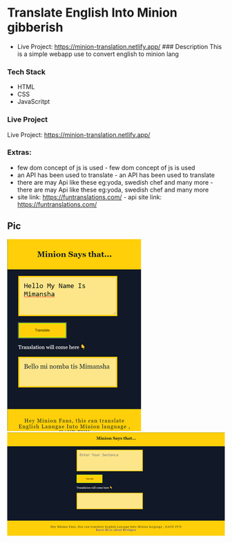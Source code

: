 # Translate English Into Minion gibberish
- Live Project: https://minion-translation.netlify.app/	### Description
This is a simple webapp use to convert english to minion lang
### Tech Stack
- HTML
- CSS
- JavaScritpt
### Live Project
Live Project: https://minion-translation.netlify.app/
### Extras:
- few dom concept of js is used 	- few dom concept of js is used 
- an API has been used to translate	- an API has been used to translate
- there are may Api like these eg:yoda,  swedish chef and many more	- there are may Api like these eg:yoda,  swedish chef and many more
- site link: https://funtranslations.com/ 	- api site link: https://funtranslations.com/ 
## Pic
![mob view](https://github.com/mimansha-swarup/Learning-how-to-use-API/blob/main/output/mobview.png)
![mob view](https://github.com/mimansha-swarup/Learning-how-to-use-API/blob/main/output/desktopview.png)
